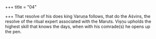 +++
title = "04"

+++
That resolve of his does king Varuṇa follows, that do the Aśvins, the  resolve of the ritual expert associated with the Maruts.
Viṣṇu upholds the highest skill that knows the days, when with his
comrade(s) he opens up the pen.